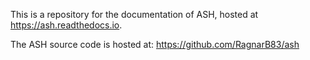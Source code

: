 This is a repository for the documentation of ASH, hosted at https://ash.readthedocs.io.

The ASH source code is hosted at: https://github.com/RagnarB83/ash